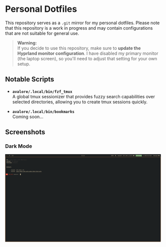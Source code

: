 # Personal Dotfiles

This repository serves as a `.git` mirror for my personal dotfiles. Please note that this repository is a work in progress and may contain configurations that are not suitable for general use.

> **Warning:**  
> If you decide to use this repository, make sure to **update the Hyprland monitor configuration**. I have disabled my primary monitor (the laptop screen), so you'll need to adjust that setting for your own setup.

## Notable Scripts

- **`avalore/.local/bin/fzf_tmux`**  
  A global tmux sessionizer that provides fuzzy search capabilities over selected directories, allowing you to create tmux sessions quickly.

- **`avalore/.local/bin/bookmarks`**  
  Coming soon...

## Screenshots

### Dark Mode
![Dark Mode](./assets/dark_mode.png)
